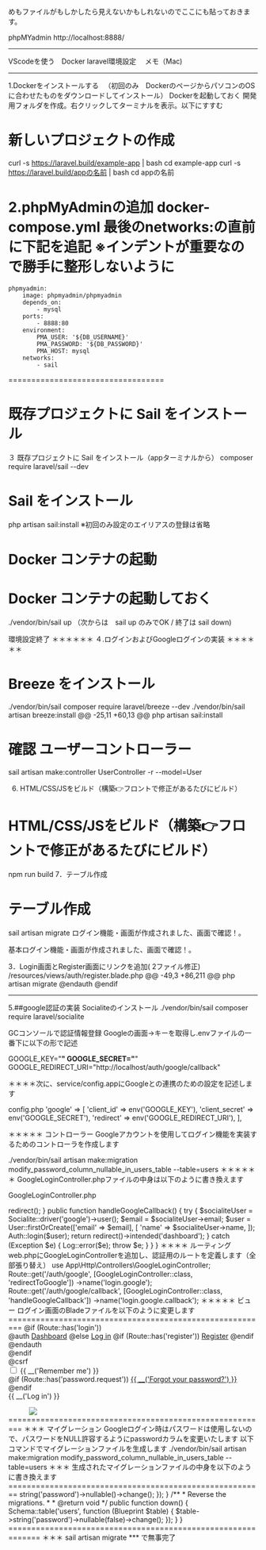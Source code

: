 めもファイルがもしかしたら見えないかもしれないのでここにも貼っておきます。

phpMYadmin http://localhost:8888/
*****************************************
VScodeを使う　Docker laravel環境設定 　メモ（Mac)
*****************************************
1.Dockerをインストールする
　（初回のみ　DockerのページからパソコンのOSに合わせたものをダウンロードしてインストール）
Dockerを起動しておく
開発用フォルダを作成。右クリックしてターミナルを表示。以下にすすむ

# 新しいプロジェクトの作成
curl -s https://laravel.build/example-app | bash
cd example-app
curl -s https://laravel.build/appの名前 | bash
cd appの名前

2.phpMyAdminの追加
docker-compose.yml
最後のnetworks:の直前に下記を追記
※インデントが重要なので勝手に整形しないように
==================================
    phpmyadmin:
        image: phpmyadmin/phpmyadmin
        depends_on:
            - mysql
        ports:
            - 8888:80
        environment:
            PMA_USER: '${DB_USERNAME}'
            PMA_PASSWORD: '${DB_PASSWORD}'
            PMA_HOST: mysql
        networks:
            - sail
==================================

# 既存プロジェクトに Sail をインストール
３ 既存プロジェクトに Sail をインストール（appターミナルから）
composer require laravel/sail --dev

# Sail をインストール
php artisan sail:install
※初回のみ設定のエイリアスの登録は省略

# Docker コンテナの起動
# Docker コンテナの起動しておく
./vendor/bin/sail up
（次からは　sail up のみでOK / 終了は sail down)

環境設定終了
＊＊＊＊＊＊
４.ログインおよびGoogleログインの実装
＊＊＊＊＊＊
# Breeze をインストール
./vendor/bin/sail composer require laravel/breeze --dev
./vendor/bin/sail artisan breeze:install
@@ -25,11 +60,13 @@ php artisan sail:install
# 確認 ユーザーコントローラー
sail artisan make:controller UserController -r --model=User

6. HTML/CSS/JSをビルド（構築👉フロントで修正があるたびにビルド）
# HTML/CSS/JSをビルド（構築👉フロントで修正があるたびにビルド）
npm run build
7．テーブル作成

# テーブル作成
sail artisan migrate
ログイン機能・画面が作成されました、画面で確認！。

基本ログイン機能・画面が作成されました、画面で確認！。

3．Login画面とRegister画面にリンクを追加( 2ファイル修正)
/resources/views/auth/register.blade.php
@@ -49,3 +86,211 @@ php artisan migrate
        @endauth
    </div>
@endif

*********************************************
5.##google認証の実装
Socialiteのインストール
./vendor/bin/sail composer require laravel/socialite

GCコンソールで認証情報登録
Googleの画面→キーを取得し.envファイルの一番下に以下の形で記述

GOOGLE_KEY="******************************"
GOOGLE_SECRET="******************************"
GOOGLE_REDIRECT_URI="http://localhost/auth/google/callback"

＊＊＊＊次に、service/config.appにGoogleとの連携のための設定を記述します

config.php
    'google' => [
        'client_id' => env('GOOGLE_KEY'), 
        'client_secret' => env('GOOGLE_SECRET'), 
        'redirect' => env('GOOGLE_REDIRECT_URI'), 
      ],

＊＊＊＊＊
コントローラー
Googleアカウントを使用してログイン機能を実装するためのコントローラを作成します

./vendor/bin/sail artisan make:migration modify_password_column_nullable_in_users_table --table=users
＊＊＊＊＊＊
GoogleLoginController.phpファイルの中身は以下のように書き換えます

GoogleLoginController.php
<?php

namespace App\Http\Controllers;

use Laravel\Socialite\Facades\Socialite;
use App\Models\User;
use Illuminate\Support\Facades\Auth;
use Exception;
use Illuminate\Support\Facades\Log;

class GoogleLoginController extends Controller
{
    public function redirectToGoogle()
    {
        return Socialite::driver('google')->redirect();
    }

    public function handleGoogleCallback()
    {
        try {
            $socialiteUser = Socialite::driver('google')->user();
            $email = $socialiteUser->email;

            $user = User::firstOrCreate(['email' => $email], [
                'name' => $socialiteUser->name,
            ]);

            Auth::login($user);

            return redirect()->intended('dashboard');
        } catch (Exception $e) {
            Log::error($e);
            throw $e;
        }
    }
}
＊＊＊＊
ルーティング
web.phpにGoogleLoginControllerを追加し、認証用のルートを定義します（全部張り替え）

use App\Http\Controllers\GoogleLoginController;

Route::get('/auth/google', [GoogleLoginController::class, 'redirectToGoogle'])
    ->name('login.google');

Route::get('/auth/google/callback', [GoogleLoginController::class, 'handleGoogleCallback'])
    ->name('login.google.callback');

＊＊＊＊＊
ビュー
ログイン画面のBladeファイルを以下のように変更します
=========================================================
<x-guest-layout>
    @if (Route::has('login'))
        <div class="hidden fixed top-0 right-0 px-6 py-4 sm:block">
            @auth
                <a href="{{ url('/dashboard') }}" class="text-sm text-gray-700 dark:text-gray-500 underline">Dashboard</a>
            @else
                <a href="{{ route('login') }}" class="text-sm text-gray-700 dark:text-gray-500 underline">Log in</a>

                @if (Route::has('register'))
                    <a href="{{ route('register') }}" class="ml-4 text-sm text-gray-700 dark:text-gray-500 underline">Register</a>
                @endif
            @endauth
        </div>
    @endif
    <!-- Session Status -->
    <x-auth-session-status class="mb-4" :status="session('status')" />

    <form method="POST" action="{{ route('login') }}">
        @csrf

        <!-- Email Address -->
        <div>
            <x-input-label for="email" :value="__('Email')" />
            <x-text-input id="email" class="block mt-1 w-full" type="email" name="email" :value="old('email')" required autofocus autocomplete="username" />
            <x-input-error :messages="$errors->get('email')" class="mt-2" />
        </div>

        <!-- Password -->
        <div class="mt-4">
            <x-input-label for="password" :value="__('Password')" />

            <x-text-input id="password" class="block mt-1 w-full"
                            type="password"
                            name="password"
                            required autocomplete="current-password" />

            <x-input-error :messages="$errors->get('password')" class="mt-2" />
        </div>

        <!-- Remember Me -->
        <div class="block mt-4">
            <label for="remember_me" class="inline-flex items-center">
                <input id="remember_me" type="checkbox" class="rounded dark:bg-gray-900 border-gray-300 dark:border-gray-700 text-indigo-600 shadow-sm focus:ring-indigo-500 dark:focus:ring-indigo-600 dark:focus:ring-offset-gray-800" name="remember">
                <span class="ml-2 text-sm text-gray-600 dark:text-gray-400">{{ __('Remember me') }}</span>
            </label>
        </div>

        <div class="flex items-center justify-between mt-4">
            <div>
                @if (Route::has('password.request'))
                    <a class="underline text-sm text-gray-600 dark:text-gray-400 hover:text-gray-900 dark:hover:text-gray-100 rounded-md focus:outline-none focus:ring-2 focus:ring-offset-2 focus:ring-indigo-500 dark:focus:ring-offset-gray-800" href="{{ route('password.request') }}">
                        {{ __('Forgot your password?') }}
                    </a>
                @endif
            </div>

            <div>
                <x-primary-button>
                    {{ __('Log in') }}
                </x-primary-button>
            </div>
        </div>
    </form>

    <div class="flex items-center justify-end mt-4">
        <a href="{{ route('login.google') }}" class="ml-3 inline-flex items-center">
            <img src="https://developers.google.com/identity/images/btn_google_signin_dark_normal_web.png" style="margin-left: 3em;">
        </a>
    </div>
</x-guest-layout>
=========================================================
＊＊＊
マイグレーション
Googleログイン時はパスワードは使用しないので、パスワードをNULL許容するようにpasswordカラムを変更いたします
以下コマンドでマイグレーションファイルを生成します

./vendor/bin/sail artisan make:migration modify_password_column_nullable_in_users_table --table=users
＊＊＊
生成されたマイグレーションファイルの中身を以下のように書き換えます
========================================================
<?php

use Illuminate\Database\Migrations\Migration;
use Illuminate\Database\Schema\Blueprint;
use Illuminate\Support\Facades\Schema;

class ModifyPasswordColumnNullableInUsersTable extends Migration
{
    /**
     * Run the migrations.
     *
     * @return void
     */
    public function up()
    {
        Schema::table('users', function (Blueprint $table) {
            $table->string('password')->nullable()->change();
        });
    }

    /**
     * Reverse the migrations.
     *
     * @return void
     */
    public function down()
    {
        Schema::table('users', function (Blueprint $table) {
            $table->string('password')->nullable(false)->change();
        });
    }
}
=============================================================

＊＊＊
sail artisan migrate
***

で無事完了



